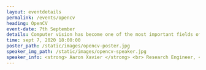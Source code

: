 ```yaml
---
layout: eventdetails
permalink: /events/opencv
heading: OpenCV
event-date: 7th September
details: Computer vision has become one of the most important fields of interest in the past few years. From home security to self driving cars to the Mars rover , computer vision as prover to be an important tool for an engineer
time: sept 7, 2020 18:00:00
poster_path: /static/images/opencv-poster.jpg
speaker_img_path: /static/images/opencv-speaker.jpg
speaker_info: <strong> Aaron Xavier </strong> <br> Research Engineer, <br> AugSense Labs Pvt Ltd.
---
```



